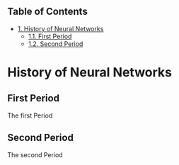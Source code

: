 <div id="table-of-contents">
<h2>Table of Contents</h2>
<div id="text-table-of-contents">
<ul>
<li><a href="#orgec800ec">1. History of Neural Networks</a>
<ul>
<li><a href="#org1eaef54">1.1. First Period</a></li>
<li><a href="#orgf6d8968">1.2. Second Period</a></li>
</ul>
</li>
</ul>
</div>
</div>

<a id="orgec800ec"></a>

# History of Neural Networks


<a id="org1eaef54"></a>

## First Period

The first Period


<a id="orgf6d8968"></a>

## Second Period

The second Period

